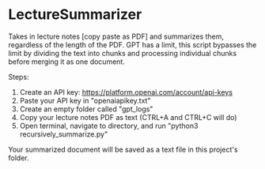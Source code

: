 # LectureSummarizer
Takes in lecture notes [copy paste as PDF] and summarizes them, regardless of the length of the PDF. GPT has a limit, this script bypasses the limit by dividing the text into chunks and processing individual chunks before merging it as one document.

Steps:

1. Create an API key: https://platform.openai.com/account/api-keys
2. Paste your API key in "openaiapikey.txt"
3. Create an empty folder called "gpt_logs"
4. Copy your lecture notes PDF as text (CTRL+A and CTRL+C will do)
5. Open terminal, navigate to directory, and run "python3 recursively_summarize.py"

Your summarized document will be saved as a text file in this project's folder.
